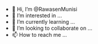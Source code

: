 - 👋 Hi, I’m @RawasenMunisi
- 👀 I’m interested in ...
- 🌱 I’m currently learning ...
- 💞️ I’m looking to collaborate on ...
- 📫 How to reach me ...

<!---
RawasenMunisi/RawasenMunisi is a ✨ special ✨ repository because its `README.md` (this file) appears on your GitHub profile.
You can click the Preview link to take a look at your changes.
--->
